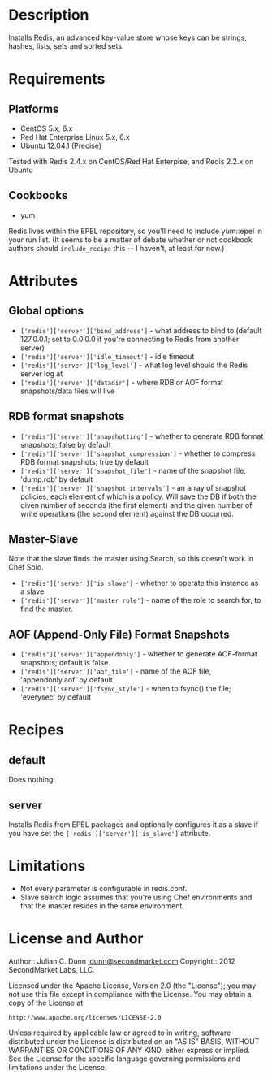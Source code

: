 Description
===========

Installs [Redis](http://redis.io/), an advanced key-value store whose keys can be strings, hashes, lists, sets and sorted sets.

Requirements
============

## Platforms

* CentOS 5.x, 6.x
* Red Hat Enterprise Linux 5.x, 6.x
* Ubuntu 12.04.1 (Precise)

Tested with Redis 2.4.x on CentOS/Red Hat Enterpise, and Redis 2.2.x on Ubuntu

## Cookbooks

* yum

Redis lives within the EPEL repository, so you'll need to include yum::epel in your run list. (It seems to be a matter of debate whether or not cookbook authors should `include_recipe` this -- I haven't, at least for now.)

Attributes
==========

Global options
--------------

* `['redis']['server']['bind_address']` - what address to bind to (default 127.0.0.1; set to 0.0.0.0 if you're connecting to Redis from another server)
* `['redis']['server']['idle_timeout']` - idle timeout
* `['redis']['server']['log_level']` - what log level should the Redis server log at
* `['redis']['server']['datadir']` - where RDB or AOF format snapshots/data files will live

RDB format snapshots
--------------------

* `['redis']['server']['snapshotting']` - whether to generate RDB format snapshots; false by default
* `['redis']['server']['snapshot_compression']` - whether to compress RDB format snapshots; true by default
* `['redis']['server']['snapshot_file']` - name of the snapshot file, 'dump.rdb' by default
* `['redis']['server']['snapshot_intervals']` - an array of snapshot policies, each element of which is a policy. Will save the DB if both the given number of seconds (the first element) and the given number of write operations (the second element) against the DB occurred.

Master-Slave
------------

Note that the slave finds the master using Search, so this doesn't work in Chef Solo.

* `['redis']['server']['is_slave']` - whether to operate this instance as a slave.
* `['redis']['server']['master_role']` - name of the role to search for, to find the master.

AOF (Append-Only File) Format Snapshots
---------------------------------------

* `['redis']['server']['appendonly']` - whether to generate AOF-format snapshots; default is false.
* `['redis']['server']['aof_file']` - name of the AOF file, 'appendonly.aof' by default
* `['redis']['server']['fsync_style']` - when to fsync() the file; 'everysec' by default

Recipes
=======

default
-------

Does nothing.

server
------

Installs Redis from EPEL packages and optionally configures it as a slave if you have set the `['redis']['server']['is_slave']` attribute.

Limitations
===========

* Not every parameter is configurable in redis.conf.
* Slave search logic assumes that you're using Chef environments and that the master resides in the same environment.

License and Author
==================

Author:: Julian C. Dunn <jdunn@secondmarket.com>
Copyright:: 2012 SecondMarket Labs, LLC.

Licensed under the Apache License, Version 2.0 (the "License");
you may not use this file except in compliance with the License.
You may obtain a copy of the License at

    http://www.apache.org/licenses/LICENSE-2.0

Unless required by applicable law or agreed to in writing, software
distributed under the License is distributed on an "AS IS" BASIS,
WITHOUT WARRANTIES OR CONDITIONS OF ANY KIND, either express or implied.
See the License for the specific language governing permissions and
limitations under the License.
